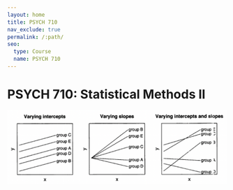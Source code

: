 ```yaml
---
layout: home
title: PSYCH 710
nav_exclude: true
permalink: /:path/
seo:
  type: Course
  name: PSYCH 710
---
```


# PSYCH 710: Statistical Methods II

![visualization of mixed-effects model](assets/images/mixedeffects.png)
